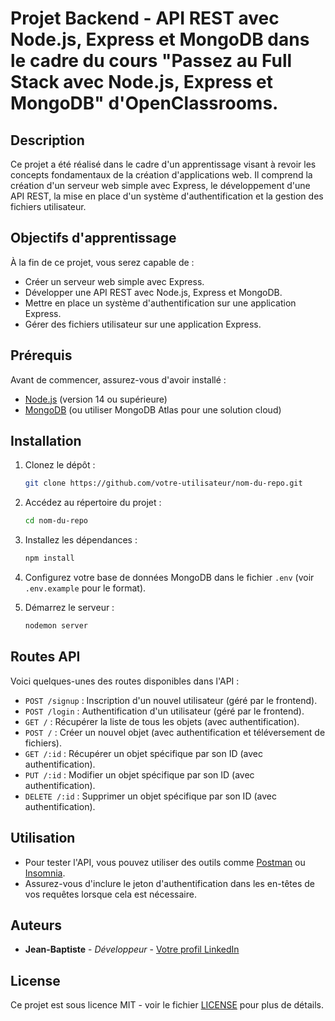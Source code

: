 
# Projet Backend - API REST avec Node.js, Express et MongoDB dans le cadre du cours "Passez au Full Stack avec Node.js, Express et MongoDB" d'OpenClassrooms.

## Description

Ce projet a été réalisé dans le cadre d'un apprentissage visant à revoir les concepts fondamentaux de la création d'applications web. Il comprend la création d'un serveur web simple avec Express, le développement d'une API REST, la mise en place d'un système d'authentification et la gestion des fichiers utilisateur.

## Objectifs d'apprentissage

À la fin de ce projet, vous serez capable de :

- Créer un serveur web simple avec Express.
- Développer une API REST avec Node.js, Express et MongoDB.
- Mettre en place un système d'authentification sur une application Express.
- Gérer des fichiers utilisateur sur une application Express.

## Prérequis

Avant de commencer, assurez-vous d'avoir installé :

- [Node.js](https://nodejs.org/) (version 14 ou supérieure)
- [MongoDB](https://www.mongodb.com/try/download/community) (ou utiliser MongoDB Atlas pour une solution cloud)

## Installation

1. Clonez le dépôt :

   ```bash
   git clone https://github.com/votre-utilisateur/nom-du-repo.git
   ```

2. Accédez au répertoire du projet :

   ```bash
   cd nom-du-repo
   ```

3. Installez les dépendances :

   ```bash
   npm install
   ```

4. Configurez votre base de données MongoDB dans le fichier `.env` (voir `.env.example` pour le format).

5. Démarrez le serveur :

   ```bash
   nodemon server
   ```

## Routes API

Voici quelques-unes des routes disponibles dans l'API :

- `POST /signup` : Inscription d'un nouvel utilisateur (géré par le frontend).
- `POST /login` : Authentification d'un utilisateur (géré par le frontend).
- `GET /` : Récupérer la liste de tous les objets (avec authentification).
- `POST /` : Créer un nouvel objet (avec authentification et téléversement de fichiers).
- `GET /:id` : Récupérer un objet spécifique par son ID (avec authentification).
- `PUT /:id` : Modifier un objet spécifique par son ID (avec authentification).
- `DELETE /:id` : Supprimer un objet spécifique par son ID (avec authentification).


## Utilisation

- Pour tester l'API, vous pouvez utiliser des outils comme [Postman](https://www.postman.com/) ou [Insomnia](https://insomnia.rest/).
- Assurez-vous d'inclure le jeton d'authentification dans les en-têtes de vos requêtes lorsque cela est nécessaire.

## Auteurs

- **Jean-Baptiste** - *Développeur* - [Votre profil LinkedIn]([https://www.linkedin.com/in/votreprofil](https://www.linkedin.com/in/faria-jean-baptiste/))

## License

Ce projet est sous licence MIT - voir le fichier [LICENSE](LICENSE) pour plus de détails.
